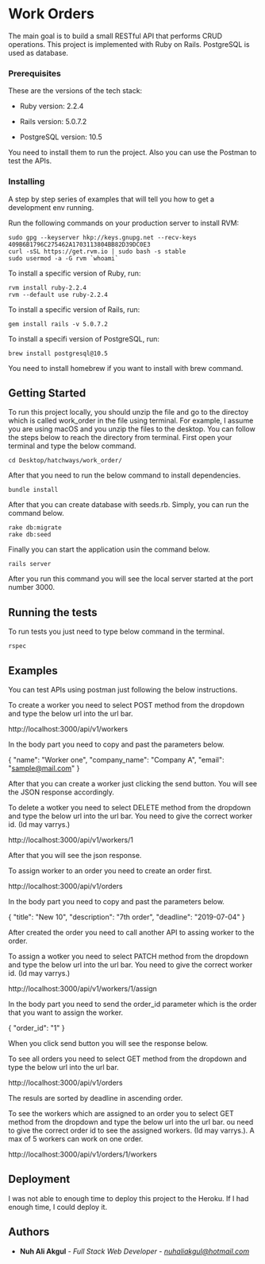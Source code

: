 # Work Orders

The main goal is to build a small RESTful API that performs CRUD operations. This project is implemented with
Ruby on Rails. PostgreSQL is used as database.

### Prerequisites

These are the versions of the tech stack:

* Ruby version: 2.2.4

* Rails version: 5.0.7.2

* PostgreSQL version: 10.5

You need to install them to run the project. Also you can use the Postman to test the APIs.

### Installing

A step by step series of examples that will tell you how to get a development env running.

Run the following commands on your production server to install RVM:

```
sudo gpg --keyserver hkp://keys.gnupg.net --recv-keys 409B6B1796C275462A1703113804BB82D39DC0E3
curl -sSL https://get.rvm.io | sudo bash -s stable
sudo usermod -a -G rvm `whoami`
```

To install a specific version of Ruby, run:

```
rvm install ruby-2.2.4
rvm --default use ruby-2.2.4
```

To install a specific version of Rails, run:

```
gem install rails -v 5.0.7.2
```

To install a specifi version of PostgreSQL, run:

```
brew install postgresql@10.5
```

You need to install homebrew if you want to install with brew command. 

## Getting Started

To run this project locally, you should unzip the file and go to the directoy which is called work_order in the file
using terminal. For example, I assume you are using macOS and you unzip the files to the desktop. You can follow the
steps below to reach the directory from terminal. First open your terminal and type the below command.

```
cd Desktop/hatchways/work_order/
```

After that you need to run the below command to install dependencies.

```
bundle install
```

After that you can create database with seeds.rb. Simply, you can run the command below.

```
rake db:migrate
rake db:seed
```

Finally you can start the application usin the command below.

```
rails server
```

After you run this command you will see the local server started at the port number 3000.

## Running the tests

To run tests you just need to type below command in the terminal.

```
rspec
```

## Examples

You can test APIs using postman just following the below instructions.

To create a worker you need to select POST method from the dropdown and type the below url into the url bar.

http://localhost:3000/api/v1/workers

In the body part you need to copy and past the parameters below.

{
	"name": "Worker one",
	"company_name": "Company A",
	"email": "sample@mail.com"
}

After that you can create a worker just clicking the send button. You will see the JSON response accordingly.

To delete a wotker you need to select DELETE method from the dropdown and type the below url into the url bar.
You need to give the correct worker id. (Id may varrys.)

http://localhost:3000/api/v1/workers/1

After that you will see the json response.

To assign worker to an order you need to create an order first.

http://localhost:3000/api/v1/orders

In the body part you need to copy and past the parameters below.

{
	"title": "New 10",
	"description": "7th order",
	"deadline": "2019-07-04"
}

After created the order you need to call another API to assing worker to the order.

To assign a wotker you need to select PATCH method from the dropdown and type the below url into the url bar.
You need to give the correct worker id. (Id may varrys.)

http://localhost:3000/api/v1/workers/1/assign

In the body part you need to send the order_id parameter which is the order that you want to assign the worker.

{
	"order_id": "1"
}

When you click send button you will see the response below.

To see all orders you need to select GET method from the dropdown and type the below url into the url bar.

http://localhost:3000/api/v1/orders

The resuls are sorted by deadline in ascending order.

To see the workers which are assigned to an order you to select GET method from the dropdown and type the below url into the url bar.
ou need to give the correct order id to see the assigned workers. (Id may varrys.). A max of 5 workers can work on one
order.

http://localhost:3000/api/v1/orders/1/workers

## Deployment

I was not able to enough time to deploy this project to the Heroku. If I had enough time, I could deploy it.

## Authors

* **Nuh Ali Akgul** - *Full Stack Web Developer* - *nuhaliakgul@hotmail.com*
